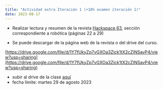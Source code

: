 ```yaml
---
title: "Actividad extra Iteración 1 (+10% examen iteración 1)" 
date: 2023-08-17
---
```

- Realizar lectura y resumen de la revista [Hackspace 63](https://hackspace.raspberrypi.com/issues), sección correspondiente a robótica (páginas 22 a 29)

- Se puede descargar de la página web de la revista o del drive del curso.

[https://drive.google.com/file/d/1Y7fUkyZp7vGXOa3Zick1tX2cZINSavP4/view?usp=sharing](https://drive.google.com/file/d/1Y7fUkyZp7vGXOa3Zick1tX2cZINSavP4/view?usp=sharing)

- subir al drive de la clase [aquí](https://drive.google.com/drive/folders/1yz5IsNVDvr9eABtzgBk4_-PwXQdE005S)
- fecha límite: martes 29 de agosto 2023
